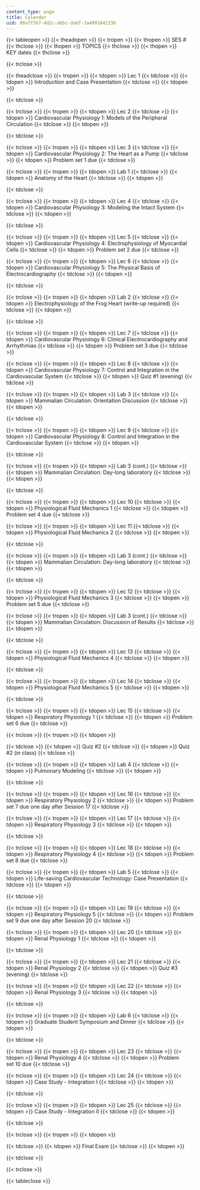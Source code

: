 ```yaml
---
content_type: page
title: Calendar
uid: 89aff367-4d2c-abbc-dabf-3a4991042338
---
```


{{< tableopen >}}
{{< theadopen >}}
{{< tropen >}}
{{< thopen >}}
SES #
{{< thclose >}}
{{< thopen >}}
TOPICS
{{< thclose >}}
{{< thopen >}}
KEY dates
{{< thclose >}}

{{< trclose >}}

{{< theadclose >}}
{{< tropen >}}
{{< tdopen >}}
Lec 1
{{< tdclose >}}
{{< tdopen >}}
Introduction and Case Presentation
{{< tdclose >}}
{{< tdopen >}}

{{< tdclose >}}

{{< trclose >}}
{{< tropen >}}
{{< tdopen >}}
Lec 2
{{< tdclose >}}
{{< tdopen >}}
Cardiovascular Physiology 1: Models of the Peripheral Circulation
{{< tdclose >}}
{{< tdopen >}}

{{< tdclose >}}

{{< trclose >}}
{{< tropen >}}
{{< tdopen >}}
Lec 3
{{< tdclose >}}
{{< tdopen >}}
Cardiovascular Physiology 2: The Heart as a Pump
{{< tdclose >}}
{{< tdopen >}}
Problem set 1 due
{{< tdclose >}}

{{< trclose >}}
{{< tropen >}}
{{< tdopen >}}
Lab 1
{{< tdclose >}}
{{< tdopen >}}
Anatomy of the Heart
{{< tdclose >}}
{{< tdopen >}}

{{< tdclose >}}

{{< trclose >}}
{{< tropen >}}
{{< tdopen >}}
Lec 4
{{< tdclose >}}
{{< tdopen >}}
Cardiovascular Physiology 3: Modeling the Intact System
{{< tdclose >}}
{{< tdopen >}}

{{< tdclose >}}

{{< trclose >}}
{{< tropen >}}
{{< tdopen >}}
Lec 5
{{< tdclose >}}
{{< tdopen >}}
Cardiovascular Physiology 4: Electrophysiology of Myocardial Cells
{{< tdclose >}}
{{< tdopen >}}
Problem set 2 due
{{< tdclose >}}

{{< trclose >}}
{{< tropen >}}
{{< tdopen >}}
Lec 6
{{< tdclose >}}
{{< tdopen >}}
Cardiovascular Physiology 5: The Physical Basis of Electrocardiography
{{< tdclose >}}
{{< tdopen >}}

{{< tdclose >}}

{{< trclose >}}
{{< tropen >}}
{{< tdopen >}}
Lab 2
{{< tdclose >}}
{{< tdopen >}}
Electrophysiology of the Frog Heart (write-up required)
{{< tdclose >}}
{{< tdopen >}}

{{< tdclose >}}

{{< trclose >}}
{{< tropen >}}
{{< tdopen >}}
Lec 7
{{< tdclose >}}
{{< tdopen >}}
Cardiovascular Physiology 6: Clinical Electrocardiography and Arrhythmias
{{< tdclose >}}
{{< tdopen >}}
Problem set 3 due
{{< tdclose >}}

{{< trclose >}}
{{< tropen >}}
{{< tdopen >}}
Lec 8
{{< tdclose >}}
{{< tdopen >}}
Cardiovascular Physiology 7: Control and Integration in the Cardiovascular System
{{< tdclose >}}
{{< tdopen >}}
Quiz #1 (evening)
{{< tdclose >}}

{{< trclose >}}
{{< tropen >}}
{{< tdopen >}}
Lab 3
{{< tdclose >}}
{{< tdopen >}}
Mammalian Circulation: Orientation Discussion
{{< tdclose >}}
{{< tdopen >}}

{{< tdclose >}}

{{< trclose >}}
{{< tropen >}}
{{< tdopen >}}
Lec 9
{{< tdclose >}}
{{< tdopen >}}
Cardiovascular Physiology 8: Control and Integration in the Cardiovascular System
{{< tdclose >}}
{{< tdopen >}}

{{< tdclose >}}

{{< trclose >}}
{{< tropen >}}
{{< tdopen >}}
Lab 3 (cont.)
{{< tdclose >}}
{{< tdopen >}}
Mammalian Circulation: Day-long laboratory
{{< tdclose >}}
{{< tdopen >}}

{{< tdclose >}}

{{< trclose >}}
{{< tropen >}}
{{< tdopen >}}
Lec 10
{{< tdclose >}}
{{< tdopen >}}
Physiological Fluid Mechanics 1
{{< tdclose >}}
{{< tdopen >}}
Problem set 4 due
{{< tdclose >}}

{{< trclose >}}
{{< tropen >}}
{{< tdopen >}}
Lec 11
{{< tdclose >}}
{{< tdopen >}}
Physiological Fluid Mechanics 2
{{< tdclose >}}
{{< tdopen >}}

{{< tdclose >}}

{{< trclose >}}
{{< tropen >}}
{{< tdopen >}}
Lab 3 (cont.)
{{< tdclose >}}
{{< tdopen >}}
Mammalian Circulation: Day-long laboratory
{{< tdclose >}}
{{< tdopen >}}

{{< tdclose >}}

{{< trclose >}}
{{< tropen >}}
{{< tdopen >}}
Lec 12
{{< tdclose >}}
{{< tdopen >}}
Physiological Fluid Mechanics 3
{{< tdclose >}}
{{< tdopen >}}
Problem set 5 due
{{< tdclose >}}

{{< trclose >}}
{{< tropen >}}
{{< tdopen >}}
Lab 3 (cont.)
{{< tdclose >}}
{{< tdopen >}}
Mammalian Circulation: Discussion of Results
{{< tdclose >}}
{{< tdopen >}}

{{< tdclose >}}

{{< trclose >}}
{{< tropen >}}
{{< tdopen >}}
Lec 13
{{< tdclose >}}
{{< tdopen >}}
Physiological Fluid Mechanics 4
{{< tdclose >}}
{{< tdopen >}}

{{< tdclose >}}

{{< trclose >}}
{{< tropen >}}
{{< tdopen >}}
Lec 14
{{< tdclose >}}
{{< tdopen >}}
Physiological Fluid Mechanics 5
{{< tdclose >}}
{{< tdopen >}}

{{< tdclose >}}

{{< trclose >}}
{{< tropen >}}
{{< tdopen >}}
Lec 15
{{< tdclose >}}
{{< tdopen >}}
Respiratory Physiology 1
{{< tdclose >}}
{{< tdopen >}}
Problem set 6 due
{{< tdclose >}}

{{< trclose >}}
{{< tropen >}}
{{< tdopen >}}

{{< tdclose >}}
{{< tdopen >}}
Quiz #2
{{< tdclose >}}
{{< tdopen >}}
Quiz #2 (in class)
{{< tdclose >}}

{{< trclose >}}
{{< tropen >}}
{{< tdopen >}}
Lab 4
{{< tdclose >}}
{{< tdopen >}}
Pulmonary Modeling
{{< tdclose >}}
{{< tdopen >}}

{{< tdclose >}}

{{< trclose >}}
{{< tropen >}}
{{< tdopen >}}
Lec 16
{{< tdclose >}}
{{< tdopen >}}
Respiratory Physiology 2
{{< tdclose >}}
{{< tdopen >}}
Problem set 7 due one day after Session 17
{{< tdclose >}}

{{< trclose >}}
{{< tropen >}}
{{< tdopen >}}
Lec 17
{{< tdclose >}}
{{< tdopen >}}
Respiratory Physiology 3
{{< tdclose >}}
{{< tdopen >}}

{{< tdclose >}}

{{< trclose >}}
{{< tropen >}}
{{< tdopen >}}
Lec 18
{{< tdclose >}}
{{< tdopen >}}
Respiratory Physiology 4
{{< tdclose >}}
{{< tdopen >}}
Problem set 8 due
{{< tdclose >}}

{{< trclose >}}
{{< tropen >}}
{{< tdopen >}}
Lab 5
{{< tdclose >}}
{{< tdopen >}}
Life-saving Cardiovascular Technology: Case Presentation
{{< tdclose >}}
{{< tdopen >}}

{{< tdclose >}}

{{< trclose >}}
{{< tropen >}}
{{< tdopen >}}
Lec 19
{{< tdclose >}}
{{< tdopen >}}
Respiratory Physiology 5
{{< tdclose >}}
{{< tdopen >}}
Problem set 9 due one day after Session 20
{{< tdclose >}}

{{< trclose >}}
{{< tropen >}}
{{< tdopen >}}
Lec 20
{{< tdclose >}}
{{< tdopen >}}
Renal Physiology 1
{{< tdclose >}}
{{< tdopen >}}

{{< tdclose >}}

{{< trclose >}}
{{< tropen >}}
{{< tdopen >}}
Lec 21
{{< tdclose >}}
{{< tdopen >}}
Renal Physiology 2
{{< tdclose >}}
{{< tdopen >}}
Quiz #3 (evening)
{{< tdclose >}}

{{< trclose >}}
{{< tropen >}}
{{< tdopen >}}
Lec 22
{{< tdclose >}}
{{< tdopen >}}
Renal Physiology 3
{{< tdclose >}}
{{< tdopen >}}

{{< tdclose >}}

{{< trclose >}}
{{< tropen >}}
{{< tdopen >}}
Lab 6
{{< tdclose >}}
{{< tdopen >}}
Graduate Student Symposium and Dinner
{{< tdclose >}}
{{< tdopen >}}

{{< tdclose >}}

{{< trclose >}}
{{< tropen >}}
{{< tdopen >}}
Lec 23
{{< tdclose >}}
{{< tdopen >}}
Renal Physiology 4
{{< tdclose >}}
{{< tdopen >}}
Problem set 10 due
{{< tdclose >}}

{{< trclose >}}
{{< tropen >}}
{{< tdopen >}}
Lec 24
{{< tdclose >}}
{{< tdopen >}}
Case Study - Integration I
{{< tdclose >}}
{{< tdopen >}}

{{< tdclose >}}

{{< trclose >}}
{{< tropen >}}
{{< tdopen >}}
Lec 25
{{< tdclose >}}
{{< tdopen >}}
Case Study - Integration II
{{< tdclose >}}
{{< tdopen >}}

{{< tdclose >}}

{{< trclose >}}
{{< tropen >}}
{{< tdopen >}}

{{< tdclose >}}
{{< tdopen >}}
Final Exam
{{< tdclose >}}
{{< tdopen >}}

{{< tdclose >}}

{{< trclose >}}

{{< tableclose >}}